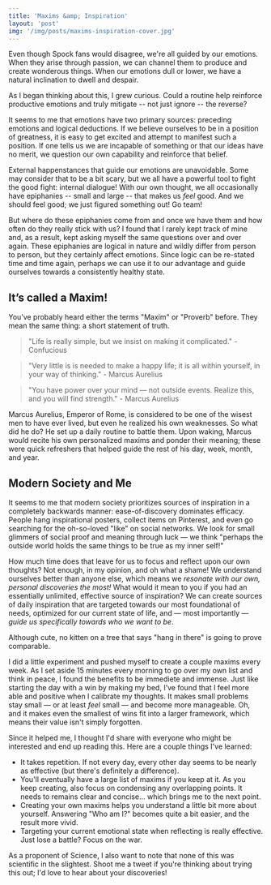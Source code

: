 ```yaml
---
title: 'Maxims &amp; Inspiration'
layout: 'post'
img: '/img/posts/maxims-inspiration-cover.jpg'
---
```


Even though Spock fans would disagree, we're all guided by our emotions. When they arise through passion, we can channel them to produce and create wonderous things. When our emotions dull or lower, we have a natural inclination to dwell and despair.

As I began thinking about this, I grew curious. Could a routine help reinforce productive emotions and truly mitigate -- not just ignore -- the reverse?

It seems to me that emotions have two primary sources: preceding emotions and logical deductions. If we believe ourselves to be in a position of greatness, it is easy to get excited and attempt to manifest such a position. If one tells us we are incapable of something or that our ideas have no merit, we question our own capability and reinforce that belief.

External happenstances that guide our emotions are unavoidable. Some may consider that to be a bit scary, but we all have a powerful tool to fight the good fight: internal dialogue! With our own thought, we all occasionally have epiphanies -- small and large -- that makes us *feel* good. And we should feel good; we just figured something out! Go team!

But where do these epiphanies come from and once we have them and how often do they really stick with us? I found that I rarely kept track of mine and, as a result, kept asking myself the same questions over and over again. These epiphanies are logical in nature and wildly differ from person to person, but they certainly affect emotions. Since logic can be re-stated time and time again, perhaps we can use it to our advantage and guide ourselves towards a consistently healthy state.

It’s called a Maxim!
--------------------

You’ve probably heard either the terms "Maxim" or "Proverb" before. They mean the same thing: a short statement of truth.

> "Life is really simple, but we insist on making it complicated." - Confucious

> "Very little is is needed to make a happy life; it is all within yourself, in your way of thinking." - Marcus Aurelius

> "You have power over your mind — not outside events. Realize this, and you will find strength." - Marcus Aurelius

Marcus Aurelius, Emperor of Rome, is considered to be one of the wisest men to have ever lived, but even he realized his own weaknesses. So what did he do? He set up a daily routine to battle them. Upon waking, Marcus would recite his own personalized maxims and ponder their meaning; these were quick refreshers that helped guide the rest of his day, week, month, and year.

Modern Society and Me
---------------------

It seems to me that modern society prioritizes sources of inspiration in a completely backwards manner: ease-of-discovery dominates efficacy. People hang inspirational posters, collect items on Pinterest, and even go searching for the oh-so-loved "like" on social networks. We look for small glimmers of social proof and meaning through luck — we think "perhaps the outside world holds the same things to be true as my inner self!"

How much time does that leave for us to focus and reflect upon our own thoughts? Not enough, in my opinion, and oh what a shame! We understand ourselves better than anyone else, which means we *resonate with our own, personal discoveries the most!* What would it mean to you if you had an essentially unlimited, effective source of inspiration? We can create sources of daily inspiration that are targeted towards our most foundational of needs, optimized for our current state of life, and — most importantly — *guide us specifically towards who we want to be*.

Although cute, no kitten on a tree that says "hang in there" is going to prove comparable.

I did a little experiment and pushed myself to create a couple maxims every week. As I set aside 15 minutes every morning to go over my own list and think in peace, I found the benefits to be immediete and immense. Just like starting the day with a win by making my bed, I’ve found that I feel more able and positive when I calibrate my thoughts. It makes small problems stay small — or at least *feel* small — and become more manageable. Oh, and it makes even the smallest of wins fit into a larger framework, which means their value isn't simply forgotten.

Since it helped me, I thought I'd share with everyone who might be interested and end up reading this. Here are a couple things I've learned:

+ It takes repetition. If not every day, every other day seems to be nearly as effective (but there's definitely a difference).
+ You'll eventually have a large list of maxims if you keep at it. As you keep creating, also focus on condensing any overlapping points. It needs to remains clear and concise... which brings me to the next point.
+ Creating your own maxims helps you understand a little bit more about yourself. Answering "Who am I?" becomes quite a bit easier, and the result more vivid.
+ Targeting your current emotional state when reflecting is really effective. Just lose a battle? Focus on the war.

As a proponent of Science, I also want to note that none of this was scientific in the slightest. Shoot me a tweet if you're thinking about trying this out; I'd love to hear about your discoveries!
